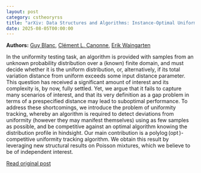 ```yaml
---
layout: post
category: cstheoryrss
title: "arXiv: Data Structures and Algorithms: Instance-Optimal Uniformity Testing and Tracking"
date: 2025-08-05T00:00:00
---
```


**Authors:** [Guy Blanc](https://dblp.uni-trier.de/search?q=Guy+Blanc), [Clément L. Canonne](https://dblp.uni-trier.de/search?q=Cl%C3%A9ment+L.+Canonne), [Erik Waingarten](https://dblp.uni-trier.de/search?q=Erik+Waingarten)

In the uniformity testing task, an algorithm is provided with samples from an
unknown probability distribution over a (known) finite domain, and must decide
whether it is the uniform distribution, or, alternatively, if its total
variation distance from uniform exceeds some input distance parameter. This
question has received a significant amount of interest and its complexity is,
by now, fully settled. Yet, we argue that it fails to capture many scenarios of
interest, and that its very definition as a gap problem in terms of a
prespecified distance may lead to suboptimal performance.
To address these shortcomings, we introduce the problem of uniformity
tracking, whereby an algorithm is required to detect deviations from uniformity
(however they may manifest themselves) using as few samples as possible, and be
competitive against an optimal algorithm knowing the distribution profile in
hindsight. Our main contribution is a
$\operatorname{polylog}(\operatorname{opt})$-competitive uniformity tracking
algorithm. We obtain this result by leveraging new structural results on
Poisson mixtures, which we believe to be of independent interest.

[Read original post](http://arxiv.org/abs/2508.02637v1)
